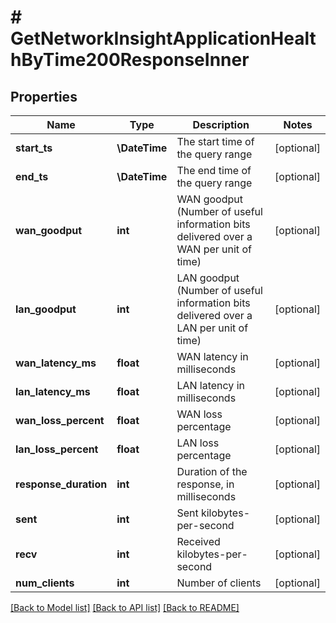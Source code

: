 # # GetNetworkInsightApplicationHealthByTime200ResponseInner

## Properties

Name | Type | Description | Notes
------------ | ------------- | ------------- | -------------
**start_ts** | **\DateTime** | The start time of the query range | [optional]
**end_ts** | **\DateTime** | The end time of the query range | [optional]
**wan_goodput** | **int** | WAN goodput (Number of useful information bits delivered over a WAN per unit of time) | [optional]
**lan_goodput** | **int** | LAN goodput (Number of useful information bits delivered over a LAN per unit of time) | [optional]
**wan_latency_ms** | **float** | WAN latency in milliseconds | [optional]
**lan_latency_ms** | **float** | LAN latency in milliseconds | [optional]
**wan_loss_percent** | **float** | WAN loss percentage | [optional]
**lan_loss_percent** | **float** | LAN loss percentage | [optional]
**response_duration** | **int** | Duration of the response, in milliseconds | [optional]
**sent** | **int** | Sent kilobytes-per-second | [optional]
**recv** | **int** | Received kilobytes-per-second | [optional]
**num_clients** | **int** | Number of clients | [optional]

[[Back to Model list]](../../README.md#models) [[Back to API list]](../../README.md#endpoints) [[Back to README]](../../README.md)
